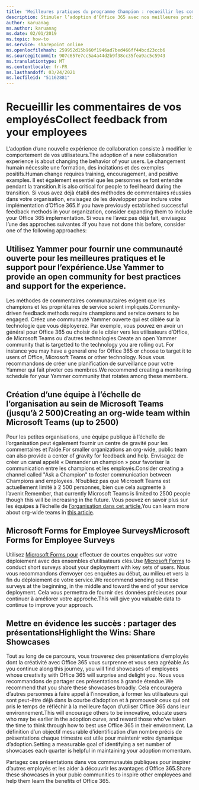 ```yaml
---
title: 'Meilleures pratiques du programme Champion : recueillir les commentaires'
description: Stimuler l’adoption d’Office 365 avec nos meilleures pratiques du programme Champion
author: karuanag
ms.author: karuanag
ms.date: 02/01/2019
ms.topic: how-to
ms.service: sharepoint online
ms.openlocfilehash: 259952d15b960f1946ad7bed466ff44bcd23ccb6
ms.sourcegitcommit: 907c657e7cc5a4a44d2b9f38cc35fea9ac5c5943
ms.translationtype: MT
ms.contentlocale: fr-FR
ms.lasthandoff: 03/24/2021
ms.locfileid: "51162881"
---
```

# <a name="collect-feedback-from-your-employees"></a><span data-ttu-id="4f96c-103">Recueillir les commentaires de vos employés</span><span class="sxs-lookup"><span data-stu-id="4f96c-103">Collect feedback from your employees</span></span>

<span data-ttu-id="4f96c-104">L’adoption d’une nouvelle expérience de collaboration consiste à modifier le comportement de vos utilisateurs.</span><span class="sxs-lookup"><span data-stu-id="4f96c-104">The adoption of a new collaboration experience is about changing the behavior of your users.</span></span> <span data-ttu-id="4f96c-105">Le changement humain nécessite une formation, des incitations et des exemples positifs.</span><span class="sxs-lookup"><span data-stu-id="4f96c-105">Human change requires training, encouragement, and positive examples.</span></span> <span data-ttu-id="4f96c-106">Il est également essentiel que les personnes se font entendre pendant la transition.</span><span class="sxs-lookup"><span data-stu-id="4f96c-106">It is also critical for people to feel heard during the transition.</span></span> <span data-ttu-id="4f96c-107">Si vous avez déjà établi des méthodes de commentaires réussies dans votre organisation, envisagez de les développer pour inclure votre implémentation d’Office 365.</span><span class="sxs-lookup"><span data-stu-id="4f96c-107">If you have previously established successful feedback methods in your organization, consider expanding them to include your Office 365 implementation.</span></span> <span data-ttu-id="4f96c-108">Si vous ne l’avez pas déjà fait, envisagez l’une des approches suivantes :</span><span class="sxs-lookup"><span data-stu-id="4f96c-108">If you have not done this before, consider one of the following approaches:</span></span>

## <a name="use-yammer-to-provide-an-open-community-for-best-practices-and-support-for-the-experience"></a><span data-ttu-id="4f96c-109">Utilisez Yammer pour fournir une communauté ouverte pour les meilleures pratiques et le support pour l’expérience.</span><span class="sxs-lookup"><span data-stu-id="4f96c-109">Use Yammer to provide an open community for best practices and support for the experience.</span></span>
<span data-ttu-id="4f96c-110">Les méthodes de commentaires communautaires exigent que les champions et les propriétaires de service soient impliqués.</span><span class="sxs-lookup"><span data-stu-id="4f96c-110">Community-driven feedback methods require champions and service owners to be engaged.</span></span> <span data-ttu-id="4f96c-111">Créez une communauté Yammer ouverte qui est ciblée sur la technologie que vous déployerez.  Par exemple, vous pouvez en avoir un général pour Office 365 ou choisir de le cibler vers les utilisateurs d’Office, de Microsoft Teams ou d’autres technologies.</span><span class="sxs-lookup"><span data-stu-id="4f96c-111">Create an open Yammer community that is targetted to the technology you are rolling out.  For instance you may have a general one for Office 365 or choose to target it to users of Office, Microsoft Teams or other technology.</span></span>  <span data-ttu-id="4f96c-112">Nous vous recommandons de créer une planification de surveillance pour votre Yammer qui fait pivoter ces membres.</span><span class="sxs-lookup"><span data-stu-id="4f96c-112">We recommend creating a monitoring schedule for your Yammer community that rotates among these members.</span></span> 

## <a name="creating-an-org-wide-team-within-microsoft-teams-up-to-2500"></a><span data-ttu-id="4f96c-113">Création d’une équipe à l’échelle de l’organisation au sein de Microsoft Teams (jusqu’à 2 500)</span><span class="sxs-lookup"><span data-stu-id="4f96c-113">Creating an org-wide team within Microsoft Teams (up to 2500)</span></span>
<span data-ttu-id="4f96c-114">Pour les petites organisations, une équipe publique à l’échelle de l’organisation peut également fournir un centre de gravité pour les commentaires et l’aide.</span><span class="sxs-lookup"><span data-stu-id="4f96c-114">For smaller organizations an org-wide, public team can also provide a center of gravity for feedback and help.</span></span>  <span data-ttu-id="4f96c-115">Envisagez de créer un canal appelé « Demander un champion » pour favoriser la communication entre les champions et les employés.</span><span class="sxs-lookup"><span data-stu-id="4f96c-115">Consider creating a channel called "Ask a Champion" to foster communication between Champions and employees.</span></span>  <span data-ttu-id="4f96c-116">N’oubliez pas que Microsoft Teams est actuellement limité à 2 500 personnes, bien que cela augmente à l’avenir.</span><span class="sxs-lookup"><span data-stu-id="4f96c-116">Remember, that currently Microsoft Teams is limited to 2500 people though this will be increasing in the future.</span></span> <span data-ttu-id="4f96c-117">Vous pouvez en savoir plus sur les équipes à l’échelle de [l’organisation dans cet article.](/microsoftteams/create-an-org-wide-team)</span><span class="sxs-lookup"><span data-stu-id="4f96c-117">You can learn more about org-wide teams in [this article](/microsoftteams/create-an-org-wide-team).</span></span> 

## <a name="microsoft-forms-for-employee-surveys"></a><span data-ttu-id="4f96c-118">Microsoft Forms for Employee Surveys</span><span class="sxs-lookup"><span data-stu-id="4f96c-118">Microsoft Forms for Employee Surveys</span></span>

<span data-ttu-id="4f96c-119">Utilisez [Microsoft Forms pour](https://support.office.com/forms) effectuer de courtes enquêtes sur votre déploiement avec des ensembles d’utilisateurs clés.</span><span class="sxs-lookup"><span data-stu-id="4f96c-119">Use [Microsoft Forms](https://support.office.com/forms) to conduct short surveys about your deployment with key sets of users.</span></span>  <span data-ttu-id="4f96c-120">Nous vous recommandons d’envoyer ces enquêtes au début, au milieu et vers la fin du déploiement de votre service.</span><span class="sxs-lookup"><span data-stu-id="4f96c-120">We recommend sending out these surveys at the beginning, in the middle and toward the end of your service deployment.</span></span>  <span data-ttu-id="4f96c-121">Cela vous permettra de fournir des données précieuses pour continuer à améliorer votre approche.</span><span class="sxs-lookup"><span data-stu-id="4f96c-121">This will give you valuable data to continue to improve your approach.</span></span>  

## <a name="highlight-the-wins-share-showcases"></a><span data-ttu-id="4f96c-122">Mettre en évidence les succès : partager des présentations</span><span class="sxs-lookup"><span data-stu-id="4f96c-122">Highlight the Wins: Share Showcases</span></span>
<span data-ttu-id="4f96c-123">Tout au long de ce parcours, vous trouverez des présentations d’employés dont la créativité avec Office 365 vous surprenne et vous sera agréable.</span><span class="sxs-lookup"><span data-stu-id="4f96c-123">As you continue along this journey, you will find showcases of employees whose creativity with Office 365 will surprise and delight you.</span></span> <span data-ttu-id="4f96c-124">Nous vous recommandons de partager ces présentations à grande étendue.</span><span class="sxs-lookup"><span data-stu-id="4f96c-124">We recommend that you share these showcases broadly.</span></span> <span data-ttu-id="4f96c-125">Cela encouragera d’autres personnes à faire appel à l’innovation, à former les utilisateurs qui sont peut-être déjà dans la courbe d’adoption et à promouvoir ceux qui ont pris le temps de réfléchir à la meilleure façon d’utiliser Office 365 dans leur environnement.</span><span class="sxs-lookup"><span data-stu-id="4f96c-125">This will encourage others to be innovative, educate users who may be earlier in the adoption curve, and reward those who’ve taken the time to think through how to best use Office 365 in their environment.</span></span> <span data-ttu-id="4f96c-126">La définition d’un objectif mesurable d’identification d’un nombre précis de présentations chaque trimestre est utile pour maintenir votre dynamique d’adoption.</span><span class="sxs-lookup"><span data-stu-id="4f96c-126">Setting a measurable goal of identifying a set number of showcases each quarter is helpful in maintaining your adoption momentum.</span></span>

<span data-ttu-id="4f96c-127">Partagez ces présentations dans vos communautés publiques pour inspirer d’autres employés et les aider à découvrir les avantages d’Office 365.</span><span class="sxs-lookup"><span data-stu-id="4f96c-127">Share these showcases in your pubic communities to inspire other employees and help them learn the benefits of Office 365.</span></span>